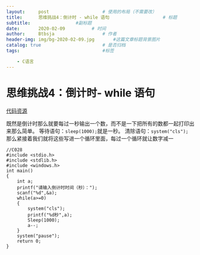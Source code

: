 ```yaml
---
layout:     post   				    # 使用的布局（不需要改）
title:      思维挑战4：倒计时 - while 语句				    # 标题 
subtitle:                 #副标题
date:       2020-02-09			# 时间
author:     Btbsja					# 作者
header-img: img/bg-2020-02-09.jpg 	    #这篇文章标题背景图片
catalog: true 						# 是否归档
tags:								#标签

    - C语言
---
```




# 思维挑战4：倒计时- while 语句

[代码资源](https://download.csdn.net/download/Btbsja/12155101)

既然是倒计时那么就要每过一秒输出一个数，而不是一下把所有的数都一起打印出来那么简单。
等待语句：```sleep(1000);```就是一秒。
清除语句：```system("cls");```
那么紧接着我们就将这些写进一个循环里面，每过一个循环就让数字减一

    //C028
    #include <stdio.h>
    #include <stdlib.h>
    #include <windows.h>
    int main()
    {
        int a;
        printf("请输入倒计时时间（秒）：");
        scanf("%d",&a);
        while(a>=0)
        {
            system("cls");
            printf("%d秒",a);
            Sleep(1000);
            a--;
        }
        system("pause");
        return 0;
    }
